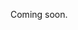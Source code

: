 Coming soon.

<!-- 
  Explain what UiTPAS events are, and the extra required fields.
  Also link to https://docs.publiq.be/docs/uitpas/6e03991383b32-registering-events and vice-versa. (Move everything under the "Entry API" header here and make any necessary adjustments/additions, then link on that page to this one.)
-->
